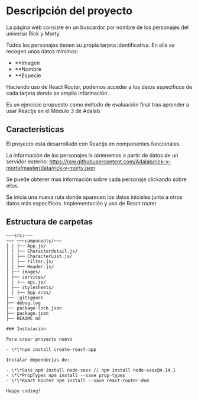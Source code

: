 # Descripción del proyecto

La página web consiste en un buscardor por nombre de los personajes del universo Rick y Morty.

Todos los personajes tienen su propia tarjeta identificativa. En ella se recogen unos datos mínimos:

- \*\*Imagen
- \*\*Nombre
- \*\*Especie

Haciendo uso de React Router, podemos acceder a los datos específicos de cada tarjeta donde se amplia información.

Es un ejercicio propuesto como método de evaluación final tras aprender a usar Reactjs en el Módulo 3 de Adalab.

## Características

El proyecto está desarrollado con Reactjs en componentes funcionales.

La información de los personajes la obtenemos a partir de datos de un servidor externo: https://raw.githubusercontent.com/Adalab/rick-y-morty/master/data/rick-y-morty.json

Se puede obtener mas información sobre cada personaje clickando sobre ellos.

Se inicia una nueva ruta donde aparecen los datos iniciales junto a otros datos más específicos.
Implementación y uso de React router

## Estructura de carpetas

```public/~~~
~~~src/~~~
~~~ ~~~components/~~~
│ | ├── App.js/
│ | ├── Characterdetail.js/
│ | ├── CharacterList.js/
│ | ├── Filter.js/
│ | ├── Header.js/
│ ├── images/
│ ├── services/
│ | ├── api.js/
│ ├── stylesheets/
│ | ├── App.scss/
├── .gitignore
├── debug.log
├── package-lock.json
├── package.json
├── README.md

### Instalación

Para crear proyecto nuevo

- \*\*npm install create-react-app

Instalar dependecias de:

- \*\*Sass npm install node-sass // npm install node-sass@4.14.1
- \*\*PropTypes npm install --save prop-types
- \*\*React Router npm install --save react-router-dom

Happy coding!
```
